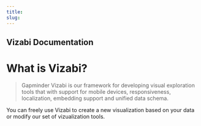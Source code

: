 ```yaml
---
title:
slug:
---
```


<h2 class="docs-heading">Vizabi Documentation</h2>

# What is Vizabi?

> Gapminder Vizabi is our framework for developing visual exploration tools that with support for mobile devices, responsiveness, localization, embedding support and unified data schema.

You can freely use Vizabi to create a new visualization based on your data or modify our set of vizualization tools.